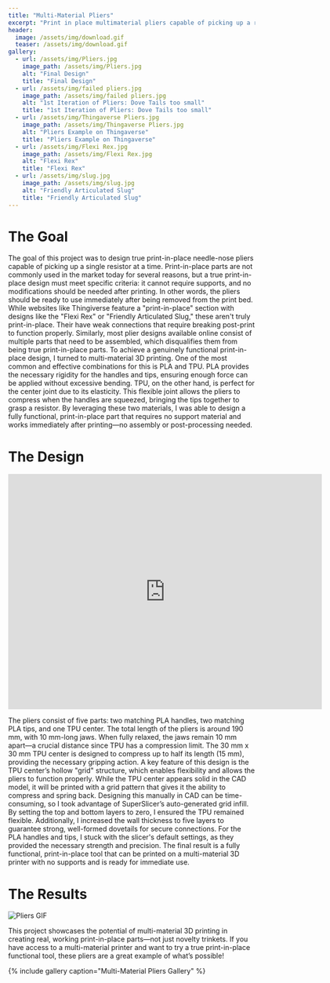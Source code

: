 ```yaml
---
title: "Multi-Material Pliers"
excerpt: "Print in place multimaterial pliers capable of picking up a resistor"
header:
  image: /assets/img/download.gif
  teaser: /assets/img/download.gif
gallery:
  - url: /assets/img/Pliers.jpg
    image_path: /assets/img/Pliers.jpg
    alt: "Final Design"
    title: "Final Design"
  - url: /assets/img/failed pliers.jpg
    image_path: /assets/img/failed pliers.jpg
    alt: "1st Iteration of Pliers: Dove Tails too small"
    title: "1st Iteration of Pliers: Dove Tails too small"
  - url: /assets/img/Thingaverse Pliers.jpg
    image_path: /assets/img/Thingaverse Pliers.jpg
    alt: "Pliers Example on Thingaverse"
    title: "Pliers Example on Thingaverse"
  - url: /assets/img/Flexi Rex.jpg
    image_path: /assets/img/Flexi Rex.jpg
    alt: "Flexi Rex"
    title: "Flexi Rex"
  - url: /assets/img/slug.jpg
    image_path: /assets/img/slug.jpg
    alt: "Friendly Articulated Slug"
    title: "Friendly Articulated Slug"
---
```

# The Goal 
The goal of this project was to design true print-in-place needle-nose pliers capable of picking up a single resistor at a time. Print-in-place parts are not commonly used in the market today for several reasons, but a true print-in-place design must meet specific criteria: it cannot require supports, and no modifications should be needed after printing. In other words, the pliers should be ready to use immediately after being removed from the print bed.
While websites like Thingiverse feature a "print-in-place" section with designs like the "Flexi Rex" or "Friendly Articulated Slug," these aren't truly print-in-place. Their have weak connections that require breaking post-print to function properly. Similarly, most plier designs available online consist of multiple parts that need to be assembled, which disqualifies them from being true print-in-place parts.
To achieve a genuinely functional print-in-place design, I turned to multi-material 3D printing. One of the most common and effective combinations for this is PLA and TPU. PLA provides the necessary rigidity for the handles and tips, ensuring enough force can be applied without excessive bending. TPU, on the other hand, is perfect for the center joint due to its elasticity. This flexible joint allows the pliers to compress when the handles are squeezed, bringing the tips together to grasp a resistor. By leveraging these two materials, I was able to design a fully functional, print-in-place part that requires no support material and works immediately after printing—no assembly or post-processing needed.

# The Design 
<iframe src="https://vanderbilt643.autodesk360.com/shares/public/SH286ddQT78850c0d8a41e340cb8bc464afd?mode=embed" width="640" height="480" allowfullscreen="true" webkitallowfullscreen="true" mozallowfullscreen="true"  frameborder="0"></iframe>

The pliers consist of five parts: two matching PLA handles, two matching PLA tips, and one TPU center. The total length of the pliers is around 190 mm, with 10 mm-long jaws. When fully relaxed, the jaws remain 10 mm apart—a crucial distance since TPU has a compression limit. The 30 mm x 30 mm TPU center is designed to compress up to half its length (15 mm), providing the necessary gripping action.
A key feature of this design is the TPU center’s hollow "grid" structure, which enables flexibility and allows the pliers to function properly. While the TPU center appears solid in the CAD model, it will be printed with a grid pattern that gives it the ability to compress and spring back. Designing this manually in CAD can be time-consuming, so I took advantage of SuperSlicer’s auto-generated grid infill. By setting the top and bottom layers to zero, I ensured the TPU remained flexible. Additionally, I increased the wall thickness to five layers to guarantee strong, well-formed dovetails for secure connections.
For the PLA handles and tips, I stuck with the slicer's default settings, as they provided the necessary strength and precision. The final result is a fully functional, print-in-place tool that can be printed on a multi-material 3D printer with no supports and is ready for immediate use.

# The Results 
![Pliers GIF](/assets/img/download.gif)

This project showcases the potential of multi-material 3D printing in creating real, working print-in-place parts—not just novelty trinkets. If you have access to a multi-material printer and want to try a true print-in-place functional tool, these pliers are a great example of what’s possible!

{% include gallery caption="Multi-Material Pliers Gallery" %}
